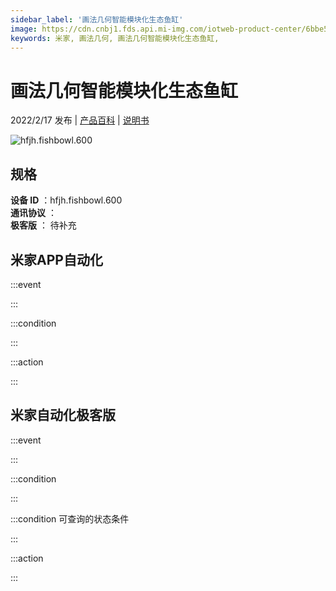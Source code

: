 ```yaml
---
sidebar_label: '画法几何智能模块化生态鱼缸'
image: https://cdn.cnbj1.fds.api.mi-img.com/iotweb-product-center/6bbe5e2874ef5373f782c569a846eb63_1640747015726.png?GalaxyAccessKeyId=AKVGLQWBOVIRQ3XLEW&Expires=9223372036854775807&Signature=MjScu/fM0Ya9V0sveLZBaPmc8XQ=
keywords: 米家, 画法几何, 画法几何智能模块化生态鱼缸, 
---
```

# 画法几何智能模块化生态鱼缸

2022/2/17 发布 | [产品百科](https://home.mi.com/webapp/content/baike/product/index.html?model=hfjh.fishbowl.600/) | [说明书](https://home.mi.com/views/introduction.html?model=hfjh.fishbowl.600&region=cn)

![hfjh.fishbowl.600](https://cdn.cnbj1.fds.api.mi-img.com/iotweb-product-center/6bbe5e2874ef5373f782c569a846eb63_1640747015726.png?GalaxyAccessKeyId=AKVGLQWBOVIRQ3XLEW&Expires=9223372036854775807&Signature=MjScu/fM0Ya9V0sveLZBaPmc8XQ=)

## 规格  
> 
**设备 ID** ：hfjh.fishbowl.600  
**通讯协议** ：  
**极客版**  ： 待补充 


## 米家APP自动化  

:::event  

:::

:::condition  

:::

:::action   

:::

## 米家自动化极客版  

:::event  

:::

:::condition  

:::

:::condition 可查询的状态条件  

:::

:::action  

:::

        
